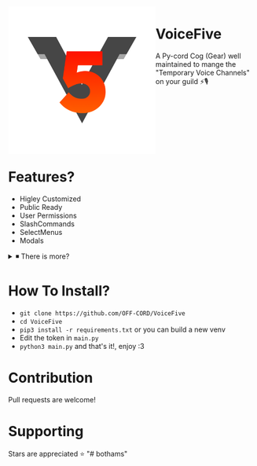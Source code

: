 <center>

  <img src="logo.png" width="300" height="300" align="left">

</center>


# VoiceFive
A Py-cord Cog (Gear) well maintained to mange the "Temporary Voice Channels" on your guild ⚡🎙️

​
​
​

​
​
​

​
​
​

​
​
​

# Features?
- Higley Customized
- Public Ready
- User Permissions
- SlashCommands
- SelectMenus
- Modals
<details>
<summary>◾ There is more?</summary>
<br>
<center>


</center>
</details>


# How To Install?
- `git clone https://github.com/OFF-CORD/VoiceFive`
- `cd VoiceFive`
- `pip3 install -r requirements.txt` or you can build a new venv
- Edit the token in `main.py`
- `python3 main.py`
and that's it!, enjoy :3

# Contribution
Pull requests are welcome!

# Supporting
Stars are appreciated ⭐
"# bothams" 
